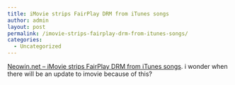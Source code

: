 ```yaml
---
title: iMovie strips FairPlay DRM from iTunes songs
author: admin
layout: post
permalink: /imovie-strips-fairplay-drm-from-itunes-songs/
categories:
  - Uncategorized
---
```

[Neowin.net &#8211; iMovie strips FairPlay DRM from iTunes songs][1]. i wonder when there will be an update to imovie because of this?

 [1]: http://www.neowin.net/comments.php?id=22962&category=main